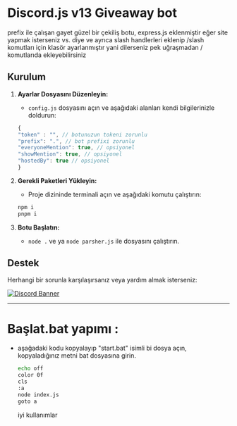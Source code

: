 # Discord.js v13 Giveaway bot

prefix ile çalışan gayet güzel bir çekiliş botu, express.js eklenmiştir eğer site yapmak isterseniz vs. diye ve ayrıca slash handlerleri eklenip /slash komutları için klasör ayarlanmıştır yani dilerseniz pek uğraşmadan / komutlarıda ekleyebilirsiniz 


## Kurulum
1. **Ayarlar Dosyasını Düzenleyin:**
    - `config.js` dosyasını açın ve aşağıdaki alanları kendi bilgilerinizle doldurun:
    ```js
    {
    "token" : "", // botunuzun tokeni zorunlu
    "prefix": ".", // bot prefixi zorunlu
    "everyoneMention": true, // opsiyonel
    "showMention": true, // opsiyonel
    "hostedBy": true // opsiyonel
    }

    ```

    
2. **Gerekli Paketleri Yükleyin:**
    - Proje dizininde terminali açın ve aşağıdaki komutu çalıştırın:
    ```bash
    npm i
    pnpm i
    ```
3. **Botu Başlatın:**
    - `node .` ve ya `node parsher.js` ile dosyasını çalıştırın.


## Destek

Herhangi bir sorunla karşılaşırsanız veya yardım almak isterseniz:

[![Discord Banner](https://api.weblutions.com/discord/invite/bdfd/)](https://discord.gg/bdfd)

---

# Başlat.bat yapımı :
- aşağadaki kodu kopyalayıp "start.bat" isimli bi dosya açın, kopyaladığınız metni bat dosyasına girin.
    ```bash
    echo off
    color 0f
    cls
    :a
    node index.js
    goto a
    ```

    iyi kullanımlar